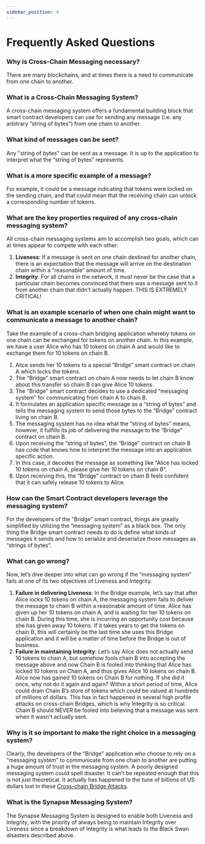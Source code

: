 ```yaml
---
sidebar_position: 4
---
```


# Frequently Asked Questions

### Why is Cross-Chain Messaging necessary?

There are many blockchains, and at times there is a need to communicate from one chain to another.

### What is a Cross-Chain Messaging System?

A cross-chain messaging system offers a fundamental building block that smart contract developers can use for sending any message (i.e. any arbitrary “string of bytes”) from one chain to another.

### What kind of messages can be sent?

Any "string of bytes" can be sent as a message. It is up to the application to interpret what the “string of bytes” represents.

### What is a more specific example of a message?
For example, it could be a message indicating that tokens were locked on the sending chain, and that could mean that the receiving chain can unlock a corresponding number of tokens.

### What are the key properties required of any cross-chain messaging system?

All cross-chain messaging systems aim to accomplish two goals, which can at times appear to compete with each other:

1. **Liveness**: If a message is sent on one chain destined for another chain, there is an expectation that the message will arrive on the destination chain within a “reasonable” amount of time.
2. **Integrity**: For all chains in the network, it must never be the case that a particular chain becomes convinced that there was a message sent to it from another chain that didn’t actually happen. THIS IS EXTREMELY CRITICAL!

### What is an example scenario of when one chain might want to communicate a message to another chain?
Take the example of a cross-chain bridging application whereby tokens on one chain can be exchanged for tokens on another chain. In this example, we have a user Alice who has 10 tokens on chain A and would like to exchange them for 10 tokens on chain B.

1.  Alice sends her 10 tokens to a special “Bridge” smart contract on chain A which locks the tokens.
2.  The “Bridge” smart contract on chain A now needs to let chain B know about this transfer so chain B can give Alice 10 tokens.
3.  The “Bridge” smart contract decides to use a dedicated “messaging system” for communicating from chain A to chain B.
4.  It formulates an application specific message as a “string of bytes” and tells the messaging system to send those bytes to the “Bridge” contract living on chain B.
5.  The messaging system has no idea what the “string of bytes” means, however, it fulfills its job of delivering the message to the “Bridge” contract on chain B.
6.  Upon receiving the “string of bytes”, the “Bridge” contract on chain B has code that knows how to interpret the message into an application specific action.
7.  In this case, it decodes the message as something like “Alice has locked 10 tokens on chain A, please give her 10 tokens on chain B”.
8.  Upon receiving this, the “Bridge” contract on chain B feels confident that it can safely release 10 tokens to Alice.

### How can the Smart Contract developers leverage the messaging system?
For the developers of the “Bridge” smart contract, things are greatly simplified by utilizing the “messaging system” as a black box. The only thing the Bridge smart contract needs to do is define what kinds of messages it sends and how to serialize and deserialize those messages as “strings of bytes”.

### What can go wrong?
Now, let’s dive deeper into what can go wrong if the “messaging system” fails at one of its two objectives of Liveness and Integrity.

1.  **Failure in delivering Liveness**: In the Bridge example, let’s say that after Alice locks 10 tokens on chain A, the messaging system fails to deliver the message to chain B within a reasonable amount of time. Alice has given up her 10 tokens on chain A, and is waiting for her 10 tokens on chain B. During this time, she is incurring an opportunity cost because she has given away 10 tokens. If it takes years to get the tokens on chain B, this will certainly be the last time she uses this Bridge application and it will be a matter of time before the Bridge is out of business.
2.  **Failure in maintaining Integrity**: Let’s say Alice does not actually send 10 tokens to chain A, but somehow fools chain B into accepting the message above and now Chain B is fooled into thinking that Alice has locked 10 tokens on Chain A, and thus gives Alice 10 tokens on chain B. Alice now has gained 10 tokens on Chain B for nothing. If she did it once, why not do it again and again? Within a short period of time, Alice could drain Chain B’s store of tokens which could be valued at hundreds of millions of dollars. This has in fact happened in several high profile attacks on cross-chain Bridges, which is why Integrity is so critical. Chain B should NEVER be fooled into believing that a message was sent when it wasn't actually sent.

### Why is it so important to make the right choice in a messaging system?
Clearly, the developers of the “Bridge” application who choose to rely on a “messaging system” to communicate from one chain to another are putting a huge amount of trust in the messaging system. A poorly designed messaging system could spell disaster. It can’t be repeated enough that this is not just theoretical. It actually has happened to the tune of billions of US dollars lost in these [Cross-chain Bridge Attacks](https://www.coindesk.com/layer2/2022/10/14/blockchain-bridges-keep-getting-attacked-heres-how-to-prevent-it/).

### What is the Synapse Messaging System?
The Synapse Messaging System is designed to enable both Liveness and Integrity, with the priority of always being to maintain Integrity over Liveness since a breakdown of Integrity is what leads to the Black Swan disasters described above.

